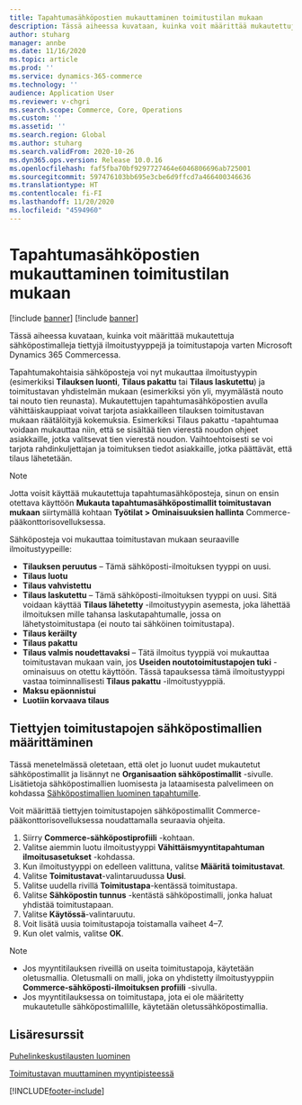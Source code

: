 ```yaml
---
title: Tapahtumasähköpostien mukauttaminen toimitustilan mukaan
description: Tässä aiheessa kuvataan, kuinka voit määrittää mukautettuja sähköpostimalleja tiettyjä ilmoitustyyppejä ja toimitustapoja varten Microsoft Dynamics 365 Commercessa.
author: stuharg
manager: annbe
ms.date: 11/16/2020
ms.topic: article
ms.prod: ''
ms.service: dynamics-365-commerce
ms.technology: ''
audience: Application User
ms.reviewer: v-chgri
ms.search.scope: Commerce, Core, Operations
ms.custom: ''
ms.assetid: ''
ms.search.region: Global
ms.author: stuharg
ms.search.validFrom: 2020-10-26
ms.dyn365.ops.version: Release 10.0.16
ms.openlocfilehash: faf5fba70bf9297727464e6046806696ab725001
ms.sourcegitcommit: 597476103bb695e3cbe6d9ffcd7a466400346636
ms.translationtype: HT
ms.contentlocale: fi-FI
ms.lasthandoff: 11/20/2020
ms.locfileid: "4594960"
---
```

# <a name="customize-transactional-emails-by-mode-of-delivery"></a>Tapahtumasähköpostien mukauttaminen toimitustilan mukaan

[!include [banner](includes/banner.md)]
[!include [banner](includes/preview-banner.md)]

Tässä aiheessa kuvataan, kuinka voit määrittää mukautettuja sähköpostimalleja tiettyjä ilmoitustyyppejä ja toimitustapoja varten Microsoft Dynamics 365 Commercessa.

Tapahtumakohtaisia sähköposteja voi nyt mukauttaa ilmoitustyypin (esimerkiksi **Tilauksen luonti**, **Tilaus pakattu** tai **Tilaus laskutettu**) ja toimitustavan yhdistelmän mukaan (esimerkiksi yön yli, myymälästä nouto tai nouto tien reunasta). Mukautettujen tapahtumasähköpostien avulla vähittäiskauppiaat voivat tarjota asiakkailleen tilauksen toimitustavan mukaan räätälöityjä kokemuksia. Esimerkiksi Tilaus pakattu -tapahtumaa voidaan mukauttaa niin, että se sisältää tien vierestä noudon ohjeet asiakkaille, jotka valitsevat tien vierestä noudon. Vaihtoehtoisesti se voi tarjota rahdinkuljettajan ja toimituksen tiedot asiakkaille, jotka päättävät, että tilaus lähetetään.

> [!NOTE]
> Jotta voisit käyttää mukautettuja tapahtumasähköposteja, sinun on ensin otettava käyttöön **Mukauta tapahtumasähköpostimallit toimitustavan mukaan** siirtymällä kohtaan **Työtilat \> Ominaisuuksien hallinta** Commerce-pääkonttorisovelluksessa.

Sähköposteja voi mukauttaa toimitustavan mukaan seuraaville ilmoitustyypeille:

- **Tilauksen peruutus** – Tämä sähköposti-ilmoituksen tyyppi on uusi.
- **Tilaus luotu**
- **Tilaus vahvistettu**
- **Tilaus laskutettu** – Tämä sähköposti-ilmoituksen tyyppi on uusi. Sitä voidaan käyttää **Tilaus lähetetty** -ilmoitustyypin asemesta, joka lähettää ilmoituksen mille tahansa laskutapahtumalle, jossa on lähetystoimitustapa (ei nouto tai sähköinen toimitustapa).
- **Tilaus keräilty**
- **Tilaus pakattu**
- **Tilaus valmis noudettavaksi** – Tätä ilmoitus tyyppiä voi mukauttaa toimitustavan mukaan vain, jos **Useiden noutotoimitustapojen tuki** -ominaisuus on otettu käyttöön. Tässä tapauksessa tämä ilmoitustyyppi vastaa toiminnallisesti **Tilaus pakattu** -ilmoitustyyppiä.
- **Maksu epäonnistui**
- **Luotiin korvaava tilaus**

## <a name="configure-email-templates-for-specific-modes-of-delivery"></a>Tiettyjen toimitustapojen sähköpostimallien määrittäminen

Tässä menetelmässä oletetaan, että olet jo luonut uudet mukautetut sähköpostimallit ja lisännyt ne **Organisaation sähköpostimallit** -sivulle. Lisätietoja sähköpostimallien luomisesta ja lataamisesta palvelimeen on kohdassa [Sähköpostimallien luominen tapahtumille](email-templates-transactions.md).

Voit määrittää tiettyjen toimitustapojen sähköpostimallit Commerce-pääkonttorisovelluksessa noudattamalla seuraavia ohjeita.

1. Siirry **Commerce-sähköpostiprofiili** -kohtaan.
1. Valitse aiemmin luotu ilmoitustyyppi **Vähittäismyyntitapahtuman ilmoitusasetukset** -kohdassa.
1. Kun ilmoitustyyppi on edelleen valittuna, valitse **Määritä toimitustavat**.
1. Valitse **Toimitustavat**-valintaruudussa **Uusi**.
1. Valitse uudella rivillä **Toimitustapa**-kentässä toimitustapa.
1. Valitse **Sähköpostin tunnus** -kentästä sähköpostimalli, jonka haluat yhdistää toimitustapaan.
1. Valitse **Käytössä**-valintaruutu.
1. Voit lisätä uusia toimitustapoja toistamalla vaiheet 4–7.
1. Kun olet valmis, valitse **OK**.

> [!NOTE]
> - Jos myyntitilauksen riveillä on useita toimitustapoja, käytetään oletusmallia. Oletusmalli on malli, joka on yhdistetty ilmoitustyyppiin **Commerce-sähköposti-ilmoituksen profiili** -sivulla.
> - Jos myyntitilauksessa on toimitustapa, jota ei ole määritetty mukautetulle sähköpostimallille, käytetään oletussähköpostimallia.

## <a name="additional-resources"></a>Lisäresurssit

[Puhelinkeskustilausten luominen](tasks/create-call-center-orders.md)

[Toimitustavan muuttaminen myyntipisteessä](pos-change-delivery-mode.md)


[!INCLUDE[footer-include](../includes/footer-banner.md)]